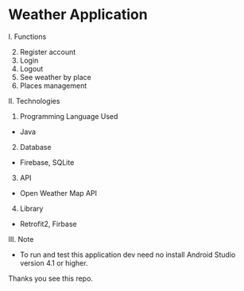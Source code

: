 
# Weather Application
I. Functions

2. Register account
3. Login
4. Logout
5. See weather by place
6. Places management

II. Technologies
1. Programming Language Used
- Java
2. Database
- Firebase, SQLite
3. API
- Open Weather Map API
4. Library
- Retrofit2, Firbase

III. Note
- To run and test this application dev need no install Android Studio version 4.1 or higher.

Thanks you see this repo.
